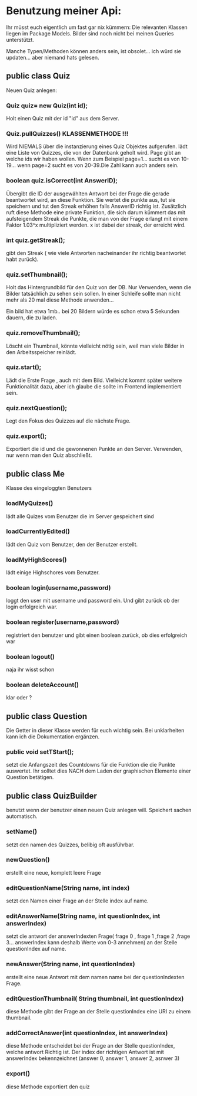 # Benutzung meiner Api:

Ihr müsst euch eigentlich um fast gar nix kümmern: Die relevanten Klassen liegen im Package Models. Bilder sind noch nicht bei meinen Queries unterstützt.

Manche Typen/Methoden können anders sein, ist obsolet... ich würd sie updaten... aber niemand hats gelesen.

## public class Quiz
 
Neuen Quiz anlegen:

### Quiz quiz= new Quiz(int id);

Holt einen Quiz mit der id "id" aus dem Server.

### Quiz.pullQuizzes() KLASSENMETHODE !!!

Wird NIEMALS über die instanzierung eines Quiz Objektes aufgerufen.
lädt eine Liste von Quizzes, die von der Datenbank geholt wird. Page gibt an welche ids wir haben wollen. Wenn zum Beispiel page=1... sucht es von 10-19... wenn page=2 sucht es von 20-39.Die Zahl kann auch anders sein.

### boolean quiz.isCorrect(int AnswerID);

Übergibt die ID der ausgewählten Antwort bei der Frage die gerade beantwortet wird, an diese Funktion. Sie wertet die punkte aus, tut sie speichern und tut den Streak erhöhen falls AnswerID richtig ist.
Zusätzlich ruft diese Methode eine private Funktion, die sich darum kümmert das mit aufsteigendem Streak die Punkte, die man von der Frage erlangt mit einem Faktor 1.03^x
multipliziert werden. x ist dabei der streak, der erreicht wird.

 
### int quiz.getStreak();


gibt den Streak ( wie viele Antworten nacheinander ihr richtig beantwortet habt zurück).


### quiz.setThumbnail();

Holt das Hintergrundbild für den Quiz von der DB. Nur Verwenden, wenn die Bilder tatsächlich zu sehen sein sollen. In einer Schleife sollte man nicht mehr als 20 mal diese Methode anwenden...

Ein bild hat etwa 1mb.. bei 20 Bildern würde es schon etwa 5 Sekunden dauern, die zu laden.

### quiz.removeThumbnail();

Löscht ein Thumbnail, könnte vielleicht nötig sein, weil man viele Bilder in den Arbeitsspeicher reinlädt.

### quiz.start();

Lädt die Erste Frage , auch mit dem Bild. Vielleicht kommt später weitere Funktionalität dazu, aber ich glaube die sollte im Frontend implementiert sein.

### quiz.nextQuestion();

Legt den Fokus des Quizzes auf die nächste Frage.

### quiz.export();

Exportiert die id und die gewonnenen Punkte an den Server. Verwenden, nur wenn man den Quiz abschließt.

## public class Me

Klasse des eingeloggten Benutzers

### loadMyQuizes()

lädt alle Quizes vom Benutzer die im Server gespeichert sind

### loadCurrentlyEdited()

lädt den Quiz vom Benutzer, den der Benutzer erstellt.

### loadMyHighScores()

lädt einige Highschores vom Benutzer.

### boolean login(username,password)

loggt den user mit username und password ein. Und gibt zurück ob der login erfolgreich war.

### boolean register(username,password)

registriert den benutzer und gibt einen boolean zurück, ob dies erfolgreich war

### boolean logout()

naja ihr wisst schon

### boolean deleteAccount()

klar oder ?

## public class Question

Die Getter in dieser Klasse werden für euch wichtig sein. Bei unklarheiten kann ich die Dokumentation ergänzen.

### public void setTStart();

setzt die Anfangszeit des Countdowns für die Funktion die die Punkte auswertet. Ihr solltet dies NACH dem Laden der graphischen Elemente einer Question betätigen.

## public class QuizBuilder

benutzt wenn der benutzer einen neuen Quiz anlegen will. Speichert sachen automatisch.

### setName()

setzt den namen des Quizzes, belibig oft ausführbar.

### newQuestion()

erstellt eine neue, komplett leere Frage

### editQuestionName(String name, int index)

setzt den Namen einer Frage an der Stelle index auf name.

### editAnswerName(String name, int questionIndex, int answerIndex)

setzt die antwort der answerIndexten Frage( frage 0 , frage 1 ,frage 2 ,frage 3... answerIndex kann deshalb Werte von 0-3 annehmen) an der Stelle questionIndex auf name.

### newAnswer(String name, int questionIndex)

erstellt eine neue Antwort mit dem namen name bei der questionIndexten Frage.

### editQuestionThumbnail( String thumbnail, int questionIndex)

diese Methode gibt der Frage an der Stelle questionIndex eine URI zu einem thumbnail.

### addCorrectAnswer(int questionIndex, int answerIndex)

diese Methode entscheidet bei der Frage an der Stelle questionIndex, welche antwort Richtig ist. Der index der richtigen Antwort ist mit answerIndex bekennzeichnet (answer 0, answer 1, answer 2, asnwer 3)

### export()

diese Methode exportiert den quiz




